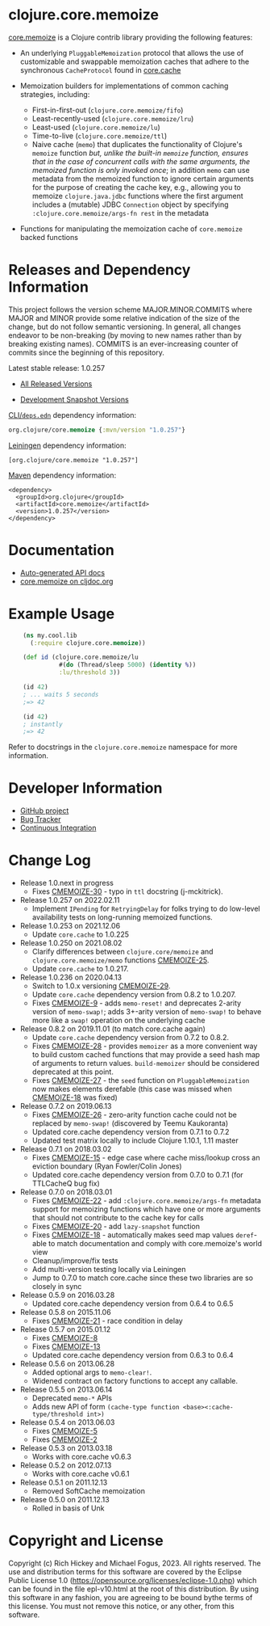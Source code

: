 clojure.core.memoize
========================================

[core.memoize](https://github.com/clojure/core.memoize) is a Clojure contrib library providing the following features:

* An underlying `PluggableMemoization` protocol that allows the use of customizable and swappable memoization caches that adhere to the synchronous `CacheProtocol` found in [core.cache](http://github.com/clojure/core.cache)

* Memoization builders for implementations of common caching strategies, including:
  - First-in-first-out (`clojure.core.memoize/fifo`)
  - Least-recently-used (`clojure.core.memoize/lru`)
  - Least-used (`clojure.core.memoize/lu`)
  - Time-to-live (`clojure.core.memoize/ttl`)
  - Naive cache (`memo`) that duplicates the functionality of Clojure's `memoize` function _but, unlike the built-in `memoize` function, ensures that in the case of concurrent calls with the same arguments, the memoized function is only invoked once_; in addition `memo` can use metadata from the memoized function to ignore certain arguments for the purpose of creating the cache key, e.g., allowing you to memoize `clojure.java.jdbc` functions where the first argument includes a (mutable) JDBC `Connection` object by specifying `:clojure.core.memoize/args-fn rest` in the metadata

* Functions for manipulating the memoization cache of `core.memoize` backed functions



Releases and Dependency Information
========================================

This project follows the version scheme MAJOR.MINOR.COMMITS where MAJOR and MINOR provide some relative indication of the size of the change, but do not follow semantic versioning. In general, all changes endeavor to be non-breaking (by moving to new names rather than by breaking existing names). COMMITS is an ever-increasing counter of commits since the beginning of this repository.

Latest stable release: 1.0.257

* [All Released Versions](http://search.maven.org/#search%7Cgav%7C1%7Cg%3A%22org.clojure%22%20AND%20a%3A%22core.memoize%22)

* [Development Snapshot Versions](https://oss.sonatype.org/index.html#nexus-search;gav~org.clojure~core.memoize~~~)

[CLI/`deps.edn`](https://clojure.org/reference/deps_and_cli) dependency information:
```clojure
org.clojure/core.memoize {:mvn/version "1.0.257"}
```

[Leiningen](https://github.com/technomancy/leiningen) dependency information:

    [org.clojure/core.memoize "1.0.257"]

[Maven](http://maven.apache.org/) dependency information:

    <dependency>
      <groupId>org.clojure</groupId>
      <artifactId>core.memoize</artifactId>
      <version>1.0.257</version>
    </dependency>

Documentation
========================================

* [Auto-generated API docs](https://clojure.github.io/core.memoize/)
* [core.memoize on cljdoc.org](https://cljdoc.org/d/org.clojure/core.memoize/)


Example Usage
========================================

```clojure
    (ns my.cool.lib
      (:require clojure.core.memoize))

    (def id (clojure.core.memoize/lu
	          #(do (Thread/sleep 5000) (identity %))
			  :lu/threshold 3))

    (id 42)
    ; ... waits 5 seconds
    ;=> 42

    (id 42)
    ; instantly
    ;=> 42
```

Refer to docstrings in the `clojure.core.memoize` namespace for more information.



Developer Information
========================================

* [GitHub project](https://github.com/clojure/core.memoize)
* [Bug Tracker](https://clojure.atlassian.net/browse/CMEMOIZE)
* [Continuous Integration](https://github.com/clojure/core.memoize/actions/workflows/test.yml)


Change Log
====================
* Release 1.0.next in progress
  * Fixes [CMEMOIZE-30](https://clojure.atlassian.net/browse/CMEMOIZE-30) - typo in `ttl` docstring (j-mckitrick).
* Release 1.0.257 on 2022.02.11
  * Implement `IPending` for `RetryingDelay` for folks trying to do low-level availability tests on long-running memoized functions.
* Release 1.0.253 on 2021.12.06
  * Update `core.cache` to 1.0.225
* Release 1.0.250 on 2021.08.02
  * Clarify differences between `clojure.core/memoize` and `clojure.core.memoize/memo` functions [CMEMOIZE-25](https://clojure.atlassian.net/browse/CMEMOIZE-25).
  * Update `core.cache` to 1.0.217.
* Release 1.0.236 on 2020.04.13
  * Switch to 1.0.x versioning [CMEMOIZE-29](https://clojure.atlassian.net/browse/CMEMOIZE-29).
  * Update `core.cache` dependency version from 0.8.2 to 1.0.207.
  * Fixes [CMEMOIZE-9](https://clojure.atlassian.net/browse/CMEMOIZE-9) - adds `memo-reset!` and deprecates 2-arity version of `memo-swap!`; adds 3+-arity version of `memo-swap!` to behave more like a `swap!` operation on the underlying cache
* Release 0.8.2 on 2019.11.01 (to match core.cache again)
  * Update `core.cache` dependency version from 0.7.2 to 0.8.2.
  * Fixes [CMEMOIZE-28](https://clojure.atlassian.net/browse/CMEMOIZE-28) - provides `memoizer` as a more convenient way to build custom cached functions that may provide a seed hash map of arguments to return values. `build-memoizer` should be considered deprecated at this point.
  * Fixes [CMEMOIZE-27](https://clojure.atlassian.net/browse/CMEMOIZE-27) - the `seed` function on `PluggableMemoization` now makes elements derefable (this case was missed when [CMEMOIZE-18](https://clojure.atlassian.net/browse/CMEMOIZE-18) was fixed)
* Release 0.7.2 on 2019.06.13
  * Fixes [CMEMOIZE-26](https://clojure.atlassian.net/browse/CMEMOIZE-26) - zero-arity function cache could not be replaced by `memo-swap!` (discovered by Teemu Kaukoranta)
  * Updated core.cache dependency version from 0.7.1 to 0.7.2
  * Updated test matrix locally to include Clojure 1.10.1, 1.11 master
* Release 0.7.1 on 2018.03.02
  * Fixes [CMEMOIZE-15](https://clojure.atlassian.net/browse/CMEMOIZE-15) - edge case where cache miss/lookup cross an eviction boundary (Ryan Fowler/Colin Jones)
  * Updated core.cache dependency version from 0.7.0 to 0.7.1 (for TTLCacheQ bug fix)
* Release 0.7.0 on 2018.03.01
  * Fixes [CMEMOIZE-22](https://clojure.atlassian.net/browse/CMEMOIZE-22) - add `:clojure.core.memoize/args-fn` metadata support for memoizing functions which have one or more arguments that should not contribute to the cache key for calls
  * Fixes [CMEMOIZE-20](https://clojure.atlassian.net/browse/CMEMOIZE-20) - add `lazy-snapshot` function
  * Fixes [CMEMOIZE-18](https://clojure.atlassian.net/browse/CMEMOIZE-18) - automatically makes seed map values `deref`-able to match documentation and comply with core.memoize's world view
  * Cleanup/improve/fix tests
  * Add multi-version testing locally via Leiningen
  * Jump to 0.7.0 to match core.cache since these two libraries are so closely in sync
* Release 0.5.9 on 2016.03.28
  * Updated core.cache dependency version from 0.6.4 to 0.6.5
* Release 0.5.8 on 2015.11.06
  * Fixes [CMEMOIZE-21](https://clojure.atlassian.net/browse/CMEMOIZE-21) - race condition in delay
* Release 0.5.7 on 2015.01.12
  * Fixes [CMEMOIZE-8](https://clojure.atlassian.net/browse/CMEMOIZE-8)
  * Fixes [CMEMOIZE-13](https://clojure.atlassian.net/browse/CMEMOIZE-13)
  * Updated core.cache dependency version from 0.6.3 to 0.6.4
* Release 0.5.6 on 2013.06.28
  * Added optional args to `memo-clear!`.
  * Widened contract on factory functions to accept any callable.
* Release 0.5.5 on 2013.06.14
  * Deprecated `memo-*` APIs
  * Adds new API of form `(cache-type function <base><:cache-type/threshold int>)`
* Release 0.5.4 on 2013.06.03
  * Fixes [CMEMOIZE-5](https://clojure.atlassian.net/browse/CMEMOIZE-5)
  * Fixes [CMEMOIZE-2](https://clojure.atlassian.net/browse/CMEMOIZE-2)
* Release 0.5.3 on 2013.03.18
  * Works with core.cache v0.6.3
* Release 0.5.2 on 2012.07.13
  * Works with core.cache v0.6.1
* Release 0.5.1 on 2011.12.13
  * Removed SoftCache memoization
* Release 0.5.0 on 2011.12.13
  * Rolled in basis of Unk


Copyright and License
========================================

Copyright (c) Rich Hickey and Michael Fogus, 2023. All rights reserved.  The use and distribution terms for this software are covered by the Eclipse Public License 1.0 (https://opensource.org/licenses/eclipse-1.0.php) which can be found in the file epl-v10.html at the root of this distribution. By using this software in any fashion, you are agreeing to be bound bythe terms of this license.  You must not remove this notice, or any other, from this software.
